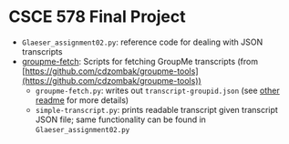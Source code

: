 # CSCE 578 Final Project

* `Glaeser_assignment02.py`: reference code for dealing with JSON transcripts
* [groupme-fetch](groupme-fetch): Scripts for fetching GroupMe transcripts (from [https://github.com/cdzombak/groupme-tools](https://github.com/cdzombak/groupme-tools))
    * `groupme-fetch.py`: writes out `transcript-groupid.json` (see [other readme](groupme-fetch/README.md) for more details)
    * `simple-transcript.py`: prints readable transcript given transcript JSON file; same functionality can be found in `Glaeser_assignment02.py`
